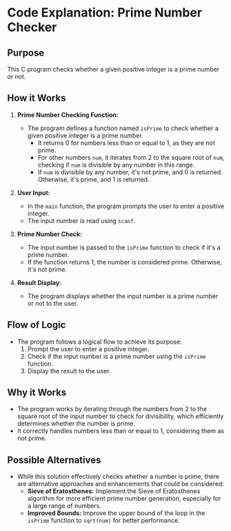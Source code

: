# Code Explanation: Prime Number Checker

## Purpose

This C program checks whether a given positive integer is a prime number or not.

## How it Works

1. **Prime Number Checking Function:**
   - The program defines a function named `isPrime` to check whether a given positive integer is a prime number.
     - It returns 0 for numbers less than or equal to 1, as they are not prime.
     - For other numbers `num`, it iterates from 2 to the square root of `num`, checking if `num` is divisible by any number in this range.
     - If `num` is divisible by any number, it's not prime, and 0 is returned. Otherwise, it's prime, and 1 is returned.

2. **User Input:**
   - In the `main` function, the program prompts the user to enter a positive integer.
   - The input number is read using `scanf`.

3. **Prime Number Check:**
   - The input number is passed to the `isPrime` function to check if it's a prime number.
   - If the function returns 1, the number is considered prime. Otherwise, it's not prime.

4. **Result Display:**
   - The program displays whether the input number is a prime number or not to the user.

## Flow of Logic

- The program follows a logical flow to achieve its purpose:
  1. Prompt the user to enter a positive integer.
  2. Check if the input number is a prime number using the `isPrime` function.
  3. Display the result to the user.

## Why it Works

- The program works by iterating through the numbers from 2 to the square root of the input number to check for divisibility, which efficiently determines whether the number is prime.
- It correctly handles numbers less than or equal to 1, considering them as not prime.

## Possible Alternatives

- While this solution effectively checks whether a number is prime, there are alternative approaches and enhancements that could be considered:
  - **Sieve of Eratosthenes:** Implement the Sieve of Eratosthenes algorithm for more efficient prime number generation, especially for a large range of numbers.
  - **Improved Bounds:** Improve the upper bound of the loop in the `isPrime` function to `sqrt(num)` for better performance.

